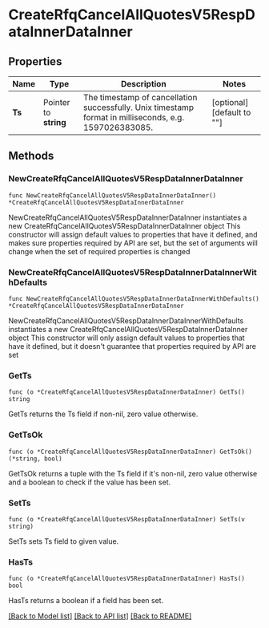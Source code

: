 # CreateRfqCancelAllQuotesV5RespDataInnerDataInner

## Properties

Name | Type | Description | Notes
------------ | ------------- | ------------- | -------------
**Ts** | Pointer to **string** | The timestamp of cancellation successfully. Unix timestamp format in milliseconds, e.g. 1597026383085. | [optional] [default to ""]

## Methods

### NewCreateRfqCancelAllQuotesV5RespDataInnerDataInner

`func NewCreateRfqCancelAllQuotesV5RespDataInnerDataInner() *CreateRfqCancelAllQuotesV5RespDataInnerDataInner`

NewCreateRfqCancelAllQuotesV5RespDataInnerDataInner instantiates a new CreateRfqCancelAllQuotesV5RespDataInnerDataInner object
This constructor will assign default values to properties that have it defined,
and makes sure properties required by API are set, but the set of arguments
will change when the set of required properties is changed

### NewCreateRfqCancelAllQuotesV5RespDataInnerDataInnerWithDefaults

`func NewCreateRfqCancelAllQuotesV5RespDataInnerDataInnerWithDefaults() *CreateRfqCancelAllQuotesV5RespDataInnerDataInner`

NewCreateRfqCancelAllQuotesV5RespDataInnerDataInnerWithDefaults instantiates a new CreateRfqCancelAllQuotesV5RespDataInnerDataInner object
This constructor will only assign default values to properties that have it defined,
but it doesn't guarantee that properties required by API are set

### GetTs

`func (o *CreateRfqCancelAllQuotesV5RespDataInnerDataInner) GetTs() string`

GetTs returns the Ts field if non-nil, zero value otherwise.

### GetTsOk

`func (o *CreateRfqCancelAllQuotesV5RespDataInnerDataInner) GetTsOk() (*string, bool)`

GetTsOk returns a tuple with the Ts field if it's non-nil, zero value otherwise
and a boolean to check if the value has been set.

### SetTs

`func (o *CreateRfqCancelAllQuotesV5RespDataInnerDataInner) SetTs(v string)`

SetTs sets Ts field to given value.

### HasTs

`func (o *CreateRfqCancelAllQuotesV5RespDataInnerDataInner) HasTs() bool`

HasTs returns a boolean if a field has been set.


[[Back to Model list]](../README.md#documentation-for-models) [[Back to API list]](../README.md#documentation-for-api-endpoints) [[Back to README]](../README.md)


